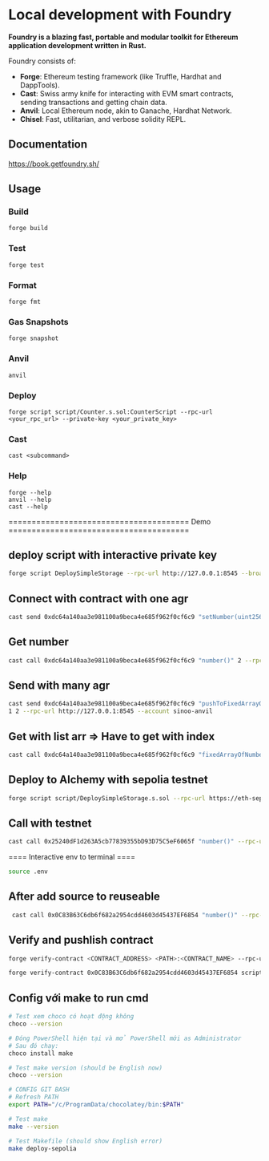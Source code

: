 # Local development with Foundry

**Foundry is a blazing fast, portable and modular toolkit for Ethereum application development written in Rust.**

Foundry consists of:

- **Forge**: Ethereum testing framework (like Truffle, Hardhat and DappTools).
- **Cast**: Swiss army knife for interacting with EVM smart contracts, sending transactions and getting chain data.
- **Anvil**: Local Ethereum node, akin to Ganache, Hardhat Network.
- **Chisel**: Fast, utilitarian, and verbose solidity REPL.

## Documentation

<https://book.getfoundry.sh/>

## Usage

### Build

```shell
forge build
```

### Test

```shell
forge test
```

### Format

```shell
forge fmt
```

### Gas Snapshots

```shell
forge snapshot
```

### Anvil

```shell
anvil
```

### Deploy

```shell
forge script script/Counter.s.sol:CounterScript --rpc-url <your_rpc_url> --private-key <your_private_key>
```

### Cast

```shell
cast <subcommand>
```

### Help

```shell
forge --help
anvil --help
cast --help
```

======================================= Demo =======================================

## deploy script with interactive private key

``` bash
forge script DeploySimpleStorage --rpc-url http://127.0.0.1:8545 --broadcast --account sinoo-anvil --sender 0xf39fd6e51aad88f6f4ce6ab8827279cfffb92266
```

## Connect with contract with one agr

``` bash
cast send 0xdc64a140aa3e981100a9beca4e685f962f0cf6c9 "setNumber(uint256)" 2 --rpc-url http://127.0.0.1:8545 --account sinoo-anvil
```

## Get number

``` bash
cast call 0xdc64a140aa3e981100a9beca4e685f962f0cf6c9 "number()" 2 --rpc-url http://127.0.0.1:8545
```

## Send with many agr

``` bash
cast send 0xdc64a140aa3e981100a9beca4e685f962f0cf6c9 "pushToFixedArrayOfNumber(uint256, uint256)" 
1 2 --rpc-url http://127.0.0.1:8545 --account sinoo-anvil
```

## Get with list arr => Have to get with index

``` bash
cast call 0xdc64a140aa3e981100a9beca4e685f962f0cf6c9 "fixedArrayOfNumber(uint256)" 1 --rpc-url http://127.0.0.1:8545
```

## Deploy to Alchemy with sepolia testnet

``` bash
forge script script/DeploySimpleStorage.s.sol --rpc-url https://eth-sepolia.g.alchemy.com/v2/YjEKjFx9J2OrhbAF3s_eP --account foundry-alchemy-learn --broadcast
```

## Call with testnet

``` bash
cast call 0x25240dF1d263A5cb77839355bD93D75C5eF6065f "number()" --rpc-url https://eth-sepolia.g.alchemy.com/v2/YjEKjFx9J2OrhbAF3s_eP
```

==== Interactive env to terminal ====

``` bash
source .env
```

## After add source to reuseable

``` bash
 cast call 0x0C83B63C6db6f682a2954cdd4603d45437EF6854 "number()" --rpc-url ${SEPOLIA_RPC_URL}
```

## Verify and pushlish contract

``` bash
forge verify-contract <CONTRACT_ADDRESS> <PATH>:<CONTRACT_NAME> --rpc-url ${SEPOLIA_RPC_URL} --etherscan-api-key ${ETHERSCAN_API_KEY}
```

``` bash
forge verify-contract 0x0C83B63C6db6f682a2954cdd4603d45437EF6854 script/DeploySimpleStorage.s.sol:DeploySimpleStorage --rpc-url ${SEPOLIA_RPC_URL} --etherscan-api-key ${ETHERSCAN_API_KEY}
```

## Config với make to run cmd

``` bash
# Test xem choco có hoạt động không
choco --version
```

``` bash
# Đóng PowerShell hiện tại và mở PowerShell mới as Administrator
# Sau đó chạy:
choco install make
```

``` bash
# Test make version (should be English now)
choco --version
```

``` bash
# CONFIG GIT BASH
# Refresh PATH
export PATH="/c/ProgramData/chocolatey/bin:$PATH"

# Test make
make --version

# Test Makefile (should show English error)
make deploy-sepolia
```
